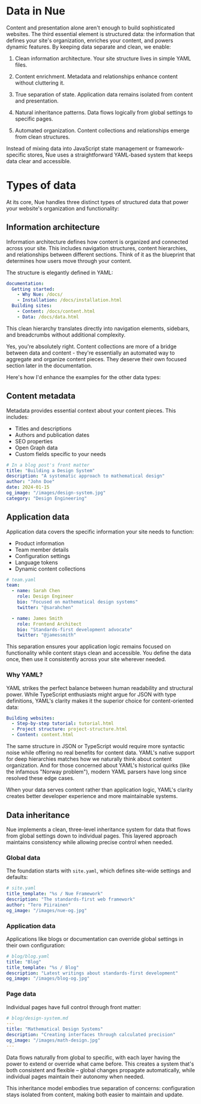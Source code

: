 
# Data in Nue

Content and presentation alone aren't enough to build sophisticated websites. The third essential element is structured data: the information that defines your site's organization, enriches your content, and powers dynamic features. By keeping data separate and clean, we enable:

1. Clean information architecture. Your site structure lives in simple YAML files. 

2. Content enrichment. Metadata and relationships enhance content without cluttering it.

3. True separation of state. Application data remains isolated from content and presentation.

4. Natural inheritance patterns. Data flows logically from global settings to specific pages.

5. Automated organization. Content collections and relationships emerge from clean structures.

Instead of mixing data into JavaScript state management or framework-specific stores, Nue uses a straightforward YAML-based system that keeps data clear and accessible.


# Types of data

At its core, Nue handles three distinct types of structured data that power your website's organization and functionality:

## Information architecture

Information architecture defines how content is organized and connected across your site. This includes navigation structures, content hierarchies, and relationships between different sections. Think of it as the blueprint that determines how users move through your content.

The structure is elegantly defined in YAML:

```yaml
documentation:
  Getting started:
    - Why Nue: /docs/
    - Installation: /docs/installation.html
  Building sites:
    - Content: /docs/content.html
    - Data: /docs/data.html
```

This clean hierarchy translates directly into navigation elements, sidebars, and breadcrumbs without additional complexity.

Yes, you're absolutely right. Content collections are more of a bridge between data and content - they're essentially an automated way to aggregate and organize content pieces. They deserve their own focused section later in the documentation.

Here's how I'd enhance the examples for the other data types:

## Content metadata
Metadata provides essential context about your content pieces. This includes:

- Titles and descriptions
- Authors and publication dates
- SEO properties
- Open Graph data
- Custom fields specific to your needs

```yaml
# In a blog post's front matter
title: "Building a Design System"
description: "A systematic approach to mathematical design"
author: "John Doe"
date: 2024-01-15
og_image: "/images/design-system.jpg"
category: "Design Engineering"
```

## Application data
Application data covers the specific information your site needs to function:

- Product information
- Team member details
- Configuration settings
- Language tokens
- Dynamic content collections

```yaml
# team.yaml
team:
  - name: Sarah Chen
    role: Design Engineer
    bio: "Focused on mathematical design systems"
    twitter: "@sarahchen"

  - name: James Smith
    role: Frontend Architect
    bio: "Standards-first development advocate"
    twitter: "@jamessmith"
```

This separation ensures your application logic remains focused on functionality while content stays clean and accessible. You define the data once, then use it consistently across your site wherever needed.


### Why YAML?

YAML strikes the perfect balance between human readability and structural power. While TypeScript enthusiasts might argue for JSON with type definitions, YAML's clarity makes it the superior choice for content-oriented data:

```yaml
Building websites:
  - Step-by-step tutorial: tutorial.html
  - Project structure: project-structure.html
  - Content: content.html
```

The same structure in JSON or TypeScript would require more syntactic noise while offering no real benefits for content data. YAML's native support for deep hierarchies matches how we naturally think about content organization. And for those concerned about YAML's historical quirks (like the infamous "Norway problem"), modern YAML parsers have long since resolved these edge cases.

When your data serves content rather than application logic, YAML's clarity creates better developer experience and more maintainable systems.


## Data inheritance

Nue implements a clean, three-level inheritance system for data that flows from global settings down to individual pages. This layered approach maintains consistency while allowing precise control when needed.

### Global data
The foundation starts with `site.yaml`, which defines site-wide settings and defaults:

```yaml
# site.yaml
title_template: "%s / Nue Framework"
description: "The standards-first web framework"
author: "Tero Piirainen"
og_image: "/images/nue-og.jpg"
```

### Application data
Applications like blogs or documentation can override global settings in their own configuration:

```yaml
# blog/blog.yaml
title: "Blog"
title_template: "%s / Blog"
description: "Latest writings about standards-first development"
og_image: "/images/blog-og.jpg"
```

### Page data
Individual pages have full control through front matter:

```yaml
# blog/design-system.md
---
title: "Mathematical Design Systems"
description: "Creating interfaces through calculated precision"
og_image: "/images/math-design.jpg"
---
```

Data flows naturally from global to specific, with each layer having the power to extend or override what came before. This creates a system that's both consistent and flexible – global changes propagate automatically, while individual pages maintain their autonomy when needed.

This inheritance model embodies true separation of concerns: configuration stays isolated from content, making both easier to maintain and update.

